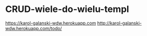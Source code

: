 # CRUD-wiele-do-wielu-templ
https://karol-galanski-wdw.herokuapp.com
http://karol-galanski-wdw.herokuapp.com/todo/

